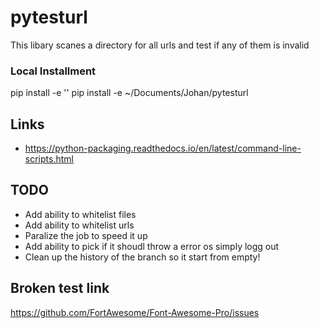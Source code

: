 # pytesturl

This libary scanes a directory for all urls and test if any of them is invalid

### Local Installment

pip install -e ''
pip install -e ~/Documents/Johan/pytesturl

## Links

- https://python-packaging.readthedocs.io/en/latest/command-line-scripts.html

## TODO

- Add ability to whitelist files
- Add ability to whitelist urls
- Paralize the job to speed it up
- Add ability to pick if it shoudl throw a error os simply logg out
- Clean up the history of the branch so it start from empty!

## Broken test link

https://github.com/FortAwesome/Font-Awesome-Pro/issues
